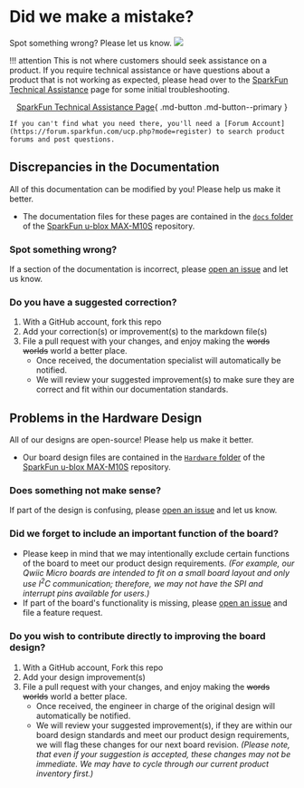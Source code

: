 # Did we make a mistake?

Spot something wrong? Please let us know. <a href="https://github.com/sparkfun/SparkFun_u-blox_MAX-M10S/issues" alt="Issues"><img src="https://img.shields.io/github/issues/sparkfun/SparkFun_u-blox_MAX-M10S.svg" /></a>

!!! attention
    This is not where customers should seek assistance on a product. If you require technical assistance or have questions about a product that is not working as expected, please head over to the [SparkFun Technical Assistance](https://www.sparkfun.com/technical_assistance) page for some initial troubleshooting.
    <center>
    [SparkFun Technical Assistance Page](https://www.sparkfun.com/technical_assistance){ .md-button .md-button--primary }
    </center>
    
    If you can't find what you need there, you'll need a [Forum Account](https://forum.sparkfun.com/ucp.php?mode=register) to search product forums and post questions.

## Discrepancies in the Documentation

All of this documentation can be modified by you! Please help us make it better.

* The documentation files for these pages are contained in the [`docs` folder](https://github.com/sparkfun/SparkFun_u-blox_MAX-M10S/tree/main/docs) of the [SparkFun u-blox MAX-M10S](https://github.com/sparkfun/SparkFun_u-blox_MAX-M10S) repository.

### Spot something wrong?
If a section of the documentation is incorrect, please [open an issue](https://github.com/sparkfun/SparkFun_u-blox_MAX-M10S/issues) and let us know.

### Do you have a suggested correction?
1. With a GitHub account, fork this repo
2. Add your correction(s) or improvement(s) to the markdown file(s)
3. File a pull request with your changes, and enjoy making the ~~words~~ ~~worlds~~ world a better place.
    * Once received, the documentation specialist will automatically be notified.
    * We will review your suggested improvement(s) to make sure they are correct and fit within our documentation standards.

## Problems in the Hardware Design

All of our designs are open-source! Please help us make it better.

* Our board design files are contained in the [`Hardware` folder](https://github.com/sparkfun/SparkFun_u-blox_MAX-M10S/tree/main/Hardware) of the [SparkFun u-blox MAX-M10S](https://github.com/sparkfun/SparkFun_u-blox_MAX-M10S) repository. 

### Does something not make sense?
If part of the design is confusing, please [open an issue](https://github.com/sparkfun/SparkFun_USB-C_Host_Shield/issues) and let us know.

### Did we forget to include an important function of the board?
* Please keep in mind that we may intentionally exclude certain functions of the board to meet our product design requirements. *(For example, our Qwiic Micro boards are intended to fit on a small board layout and only use I<sup>2</sup>C communication; therefore, we may not have the SPI and interrupt pins available for users.)*
* If part of the board's functionality is missing, please [open an issue](https://github.com/sparkfun/SparkFun_u-blox_MAX-M10S/issues) and file a feature request.

### Do you wish to contribute directly to improving the board design?
1. With a GitHub account, Fork this repo
2. Add your design improvement(s)
3. File a pull request with your changes, and enjoy making the ~~words~~ ~~worlds~~ world a better place.
    * Once received, the engineer in charge of the original design will automatically be notified.
    * We will review your suggested improvement(s), if they are within our board design standards and meet our product design requirements, we will flag these changes for our next board revision. *(Please note, that even if your suggestion is accepted, these changes may not be immediate. We may have to cycle through our current product inventory first.)*
